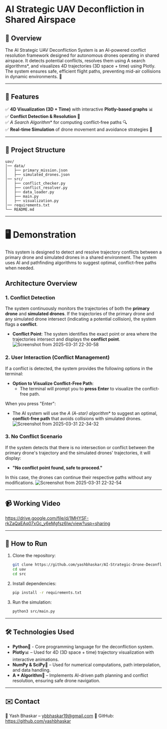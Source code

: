 # AI Strategic UAV Deconfliction in Shared Airspace

## 🚀 Overview
The AI Strategic UAV Deconfliction System is an AI-powered conflict resolution framework designed for autonomous drones operating in shared airspace. It detects potential conflicts, resolves them using A search algorithms*, and visualizes 4D trajectories (3D space + time) using Plotly. The system ensures safe, efficient flight paths, preventing mid-air collisions in dynamic environments. 🚀

---

## 🚀 Features
✅ **4D Visualization (3D + Time)** with interactive **Plotly-based graphs** 📊  
✅ **Conflict Detection & Resolution** 🚁  
✅ **A* Search Algorithm** for computing conflict-free paths 🔍  
✅ **Real-time Simulation** of drone movement and avoidance strategies 🎯  

---

## 📂 Project Structure
```
uav/
│── data/
│   ├── primary_mission.json
│   ├── simulated_drones.json
│── src/
│   ├── conflict_checker.py
│   ├── conflict_resolver.py
│   ├── data_loader.py
│   ├── main.py
│   ├── visualization.py
│── requirements.txt
└── README.md
```

---

# 🖥️ Demonstration

This system is designed to detect and resolve trajectory conflicts between a primary drone and simulated drones in a shared environment. The system uses AI and pathfinding algorithms to suggest optimal, conflict-free paths when needed.

## Architecture Overview

### 1. **Conflict Detection**

The system continuously monitors the trajectories of both the **primary drone** and **simulated drones**. If the trajectories of the primary drone and any simulated drone intersect (indicating a potential collision), the system flags a **conflict**.

- **Conflict Point**: The system identifies the exact point or area where the trajectories intersect and displays the **conflict point**.
![Screenshot from 2025-03-31 22-30-58](https://github.com/user-attachments/assets/38c78c2e-2613-4896-8e51-49b53e436fa6)

### 2. **User Interaction (Conflict Management)**

If a conflict is detected, the system provides the following options in the terminal:
- **Option to Visualize Conflict-Free Path**: 
  - The terminal will prompt you to **press Enter** to visualize the conflict-free path.
  
When you press "Enter":
- The AI system will use the **A* (A-star) algorithm** to suggest an optimal, **conflict-free path** that avoids collisions with simulated drones.
![Screenshot from 2025-03-31 22-34-32](https://github.com/user-attachments/assets/44f7a35b-ecc0-4fa8-a15c-49a0b4338f49)

### 3. **No Conflict Scenario**

If the system detects that there is no intersection or conflict between the primary drone's trajectory and the simulated drones' trajectories, it will display:
- **"No conflict point found, safe to proceed."**

In this case, the drones can continue their respective paths without any modifications.
![Screenshot from 2025-03-31 22-32-54](https://github.com/user-attachments/assets/09a26f9a-3ab5-4327-87dd-bd8b60bb098d)

---

## 📹 Working Video

https://drive.google.com/file/d/1MHYSF-rkZaQaEAq07xGc_y6eMgfsz6lw/view?usp=sharing

---

## 🚀 How to Run
1. Clone the repository:
   ```bash
   git clone https://github.com/yashbhaskar/AI-Strategic-Drone-Deconfliction.git
   cd uav
   cd src
   ```
2. Install dependencies:
   ```bash
   pip install -r requirements.txt
   ```
3. Run the simulation:
   ```bash
   python3 src/main.py
   ```

---

## 🛠️ Technologies Used
- **Python**🐍 - Core programming language for the deconfliction system.
- **Plotly**📊 – Used for 4D (3D space + time) trajectory visualization with interactive animations.
- **NumPy & SciPy**🔢 – Used for numerical computations, path interpolation, and data handling.
- **A * Algorithm**🏁 – Implements AI-driven path planning and conflict resolution, ensuring safe drone navigation.

---

## ✉️ Contact

📧 Yash Bhaskar – ybbhaskar19@gmail.com
📌 GitHub: https://github.com/yashbhaskar
